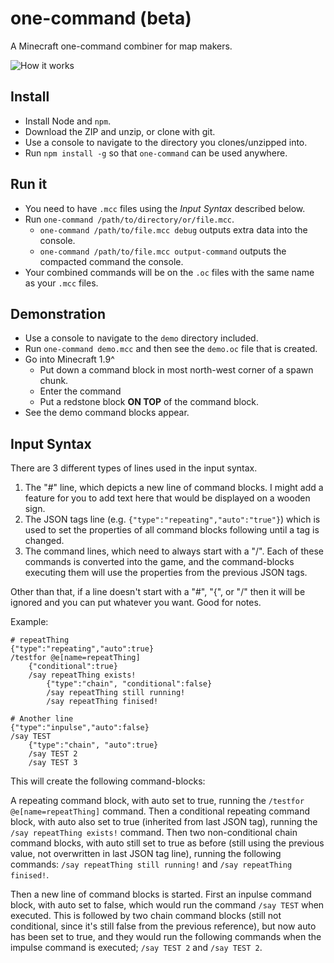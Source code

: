 one-command (beta)
==================
A Minecraft one-command combiner for map makers.

![How it works](demo/one-command-demo.gif)

Install
-------
* Install Node and `npm`.
* Download the ZIP and unzip, or clone with git.
* Use a console to navigate to the directory you clones/unzipped into.
* Run `npm install -g` so that `one-command` can be used anywhere.

Run it
------
* You need to have `.mcc` files using the *Input Syntax* described below.
* Run `one-command /path/to/directory/or/file.mcc`.
	* `one-command /path/to/file.mcc debug` outputs extra data into the console.
	* `one-command /path/to/file.mcc output-command` outputs the compacted command the console.
* Your combined commands will be on the `.oc` files with the same name as your `.mcc` files.

Demonstration
-------------

* Use a console to navigate to the `demo` directory included.
* Run `one-command demo.mcc` and then see the `demo.oc` file that is created.
* Go into Minecraft 1.9^
    * Put down a command block in most north-west corner of a spawn chunk.
	* Enter the command
	* Put a redstone block **ON TOP** of the command block.
* See the demo command blocks appear.

Input Syntax
------------

There are 3 different types of lines used in the input syntax.

1. The "#" line, which depicts a new line of command blocks. I might add a feature for you to add text here that would be displayed on a wooden sign.
2. The JSON tags line (e.g. `{"type":"repeating","auto":"true"}`) which is used to set the properties of all command blocks following until a tag is changed.
3. The command lines, which need to always start with a "/". Each of these commands is converted into the game, and the command-blocks executing them will use the properties from the previous JSON tags.

Other than that, if a line doesn't start with a "#", "{", or "/" then it will be ignored and you can put whatever you want. Good for notes.

Example:

```
# repeatThing
{"type":"repeating","auto":true}
/testfor @e[name=repeatThing]
	{"conditional":true}
	/say repeatThing exists!
		{"type":"chain", "conditional":false}
		/say repeatThing still running!
		/say repeatThing finised!
		
# Another line
{"type":"inpulse","auto":false}
/say TEST
	{"type":"chain", "auto":true}
	/say TEST 2
	/say TEST 3
```

This will create the following command-blocks:

A repeating command block, with auto set to true, running the `/testfor @e[name=repeatThing]` command. Then a conditional repeating command block, with auto also set to true (inherited from last JSON tag), running the `/say repeatThing exists!` command. Then two non-conditional chain command blocks, with auto still set to true as before (still using the previous value, not overwritten in last JSON tag line), running the following commands: `/say repeatThing still running!` and `/say repeatThing finised!`.

Then a new line of command blocks is started. First an inpulse command block, with auto set to false, which would run the command `/say TEST` when executed. This is followed by two chain command blocks (still not conditional, since it's still false from the previous reference), but now auto has been set to true, and they would run the following commands when the impulse command is executed; `/say TEST 2` and `/say TEST 2`.
